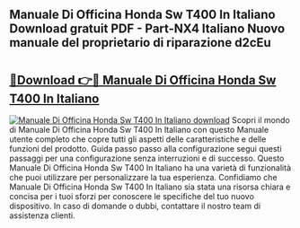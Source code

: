 ## Manuale Di Officina Honda Sw T400 In Italiano Download gratuit PDF - Part-NX4 Italiano Nuovo manuale del proprietario di riparazione d2cEu

# <h2><a href="http://dfb46j.blite.top/?on=Manuale+Di+Officina+Honda+Sw+T400+In+Italiano">🔗Download 👉🔴 Manuale Di Officina Honda Sw T400 In Italiano</a></h2>

[![Manuale Di Officina Honda Sw T400 In Italiano download](https://i.imgur.com/lujVjoI.png)](http://dfb46j.blite.top/?on=Manuale+Di+Officina+Honda+Sw+T400+In+Italiano)
Scopri il mondo di Manuale Di Officina Honda Sw T400 In Italiano con questo Manuale utente completo che copre tutti gli aspetti delle caratteristiche e delle funzioni del prodotto. Guida passo passo alla configurazione segui questi passaggi per una configurazione senza interruzioni e di successo. Questo Manuale Di Officina Honda Sw T400 In Italiano ha una varietà di funzionalità che puoi utilizzare per personalizzare la tua esperienza. Confidiamo che Manuale Di Officina Honda Sw T400 In Italiano sia stata una risorsa chiara e concisa per i tuoi sforzi per conoscere le specifiche del tuo nuovo dispositivo. In caso di domande o dubbi, contattare il nostro team di assistenza clienti.
